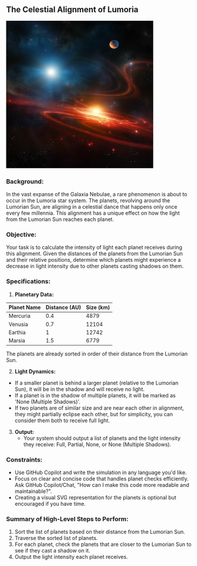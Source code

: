 ## The Celestial Alignment of Lumoria

<img src="../../Images/lumoria.png" width="400" height="400" />

### Background:

In the vast expanse of the Galaxia Nebulae, a rare phenomenon is about to occur in the Lumoria star system. The planets, revolving around the Lumorian Sun, are aligning in a celestial dance that happens only once every few millennia. This alignment has a unique effect on how the light from the Lumorian Sun reaches each planet.

### Objective:

Your task is to calculate the intensity of light each planet receives during this alignment. Given the distances of the planets from the Lumorian Sun and their relative positions, determine which planets might experience a decrease in light intensity due to other planets casting shadows on them.

### Specifications:

1. **Planetary Data:**

| Planet Name | Distance (AU) | Size (km) |
|-------------|---------------|----------|
| Mercuria    | 0.4           | 4879     |
| Venusia     | 0.7           | 12104    |
| Earthia     | 1             | 12742    |
| Marsia      | 1.5           | 6779     |

The planets are already sorted in order of their distance from the Lumorian Sun.

2. **Light Dynamics:**
- If a smaller planet is behind a larger planet (relative to the Lumorian Sun), it will be in the shadow and will receive no light.
- If a planet is in the shadow of multiple planets, it will be marked as 'None (Multiple Shadows)'.
- If two planets are of similar size and are near each other in alignment, they might partially eclipse each other, but for simplicity, you can consider them both to receive full light.

3. **Output:**
    - Your system should output a list of planets and the light intensity they receive: Full, Partial, None, or None (Multiple Shadows).

### Constraints:

- Use GitHub Copilot and write the simulation in any language you'd like.
- Focus on clear and concise code that handles planet checks efficiently. Ask GitHub Copilot/Chat, "How can I make this code more readable and maintainable?".
- Creating a visual SVG representation for the planets is optional but encouraged if you have time.

### Summary of High-Level Steps to Perform:

1. Sort the list of planets based on their distance from the Lumorian Sun.
1. Traverse the sorted list of planets.
1. For each planet, check the planets that are closer to the Lumorian Sun to see if they cast a shadow on it.
1. Output the light intensity each planet receives.